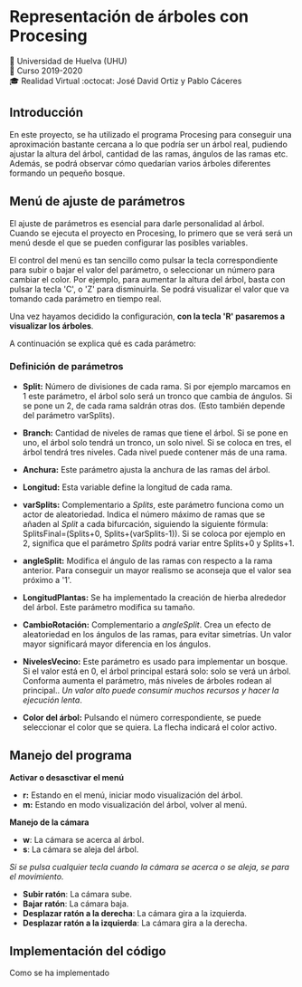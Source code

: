 # Representación de árboles con Procesing
:office: Universidad de Huelva (UHU)  
:calendar: Curso 2019-2020  
:mortar_board: Realidad Virtual 
:octocat: José David Ortiz y Pablo Cáceres

## Introducción
En este proyecto, se ha utilizado el programa Procesing para conseguir una aproximación bastante cercana a lo que podría ser un árbol real, pudiendo ajustar la altura del árbol, cantidad de las ramas, ángulos de las ramas etc. Además, se podrá observar cómo quedarían varios árboles diferentes formando un pequeño bosque.

## Menú de ajuste de parámetros
El ajuste de parámetros es esencial para darle personalidad al árbol. Cuando se ejecuta el proyecto en Procesing, lo primero que se verá será un menú desde el que se pueden configurar las posibles variables.

El control del menú es tan sencillo como pulsar la tecla correspondiente para subir o bajar el valor del parámetro, o seleccionar un número para cambiar el color. Por ejemplo, para aumentar la altura del árbol, basta con pulsar la tecla 'C', o 'Z' para disminuirla. Se podrá visualizar el valor que va tomando cada parámetro en tiempo real. 

Una vez hayamos decidido la configuración, **con la tecla 'R' pasaremos a visualizar los árboles**.

A continuación se explica qué es cada parámetro:
### Definición de parámetros
* **Split:** Número de divisiones de cada rama. Si por ejemplo marcamos en 1 este parámetro, el árbol solo será un tronco que cambia de ángulos. Si se pone un 2, de cada rama saldrán otras dos. (Esto también depende del parámetro varSplits).

* **Branch:** Cantidad de niveles de ramas que tiene el árbol. Si se pone en uno, el árbol solo tendrá un tronco, un solo nivel. Si se coloca en tres, el árbol tendrá tres niveles. Cada nivel puede contener más de una rama.

* **Anchura:** Este parámetro ajusta la anchura de las ramas del árbol.

* **Longitud:** Esta variable define la longitud de cada rama.

* **varSplits:** Complementario a *Splits*, este parámetro funciona como un actor de aleatoriedad. Indica el número máximo de ramas que se añaden al *Split* a cada bifurcación, siguiendo la siguiente fórmula: SplitsFinal=(Splits+0, Splits+(varSplits-1)). Si se coloca por ejemplo en 2, significa que el parámetro *Splits* podrá variar entre Splits+0 y Splits+1. 

* **angleSplit:** Modifica el ángulo de las ramas con respecto a la rama anterior. Para conseguir un mayor realismo se aconseja que el valor sea próximo a '1'.

* **LongitudPlantas:** Se ha implementado la creación de hierba alrededor del árbol. Este parámetro modifica su tamaño.

* **CambioRotación:** Complementario a *angleSplit*. Crea un efecto de aleatoriedad en los ángulos de las ramas, para evitar simetrías. Un valor mayor significará mayor diferencia en los ángulos.

* **NivelesVecino:** Este parámetro es usado para implementar un bosque. Si el valor está en 0, el árbol principal estará solo: solo se verá un árbol. Conforma aumenta el parámetro, más niveles de árboles rodean al principal.. *Un valor alto puede consumir muchos recursos y hacer la ejecución lenta*.

* **Color del árbol:** Pulsando el número correspondiente, se puede seleccionar el color que se quiera. La flecha indicará el color activo.


## Manejo del programa
**Activar o desasctivar el menú**
* **r:** Estando en el menú, iniciar modo visualización del árbol.
* **m:** Estando en modo visualización del árbol, volver al menú.

**Manejo de la cámara**
*  **w**: La cámara se acerca al árbol.
*  **s**: La cámara se aleja del árbol.

*Si se pulsa cualquier tecla cuando la cámara se acerca o se aleja, se para el movimiento.*

*  **Subir ratón**: La cámara sube.
*  **Bajar ratón**: La cámara baja.
*  **Desplazar ratón a la derecha**: La cámara gira a la izquierda.
*  **Desplazar ratón a la izquierda**: La cámara gira a la derecha.

## Implementación del código
Como se ha implementado
